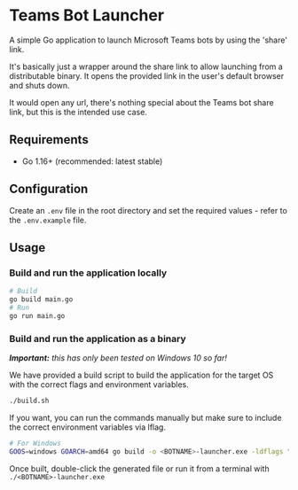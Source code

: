# Teams Bot Launcher

A simple Go application to launch Microsoft Teams bots by using the 'share' link.

It's basically just a wrapper around the share link to allow launching from a distributable binary. It opens the
provided link in the user's default browser and shuts down.

It would open any url, there's nothing special about the Teams bot share link, but this is the intended use case.

## Requirements

- Go 1.16+ (recommended: latest stable)

## Configuration

Create an `.env` file in the root directory and set the required values - refer to the `.env.example` file.

## Usage

### Build and run the application locally

   ```sh
   # Build
   go build main.go
   # Run
   go run main.go
   ```

### Build and run the application as a binary

_**Important:** this has only been tested on Windows 10 so far!_

We have provided a build script to build the application for the target OS with the correct flags and environment
variables.

   ```sh
   ./build.sh
   ```

If you want, you can run the commands manually but make sure to include the correct environment variables via lflag.

   ```sh
   # For Windows
   GOOS=windows GOARCH=amd64 go build -o <BOTNAME>-launcher.exe -ldflags "-s -w -X teams-bot-launcher/config.ShareLink=<SHARE_LINK>" // for 64-bit, use GOARCH=386 for 32-bit
   ```

Once built, double-click the generated file or run it from a terminal with `./<BOTNAME>-launcher.exe`

